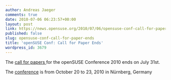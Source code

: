 ```yaml
---
author: Andreas Jaeger
comments: true
date: 2010-07-06 06:23:57+00:00
layout: post
link: https://news.opensuse.org/2010/07/06/opensuse-conf-call-for-paper-ends/
published: false
slug: opensuse-conf-call-for-paper-ends
title: 'openSUSE Conf: Call for Paper Ends'
wordpress_id: 3679
---
```


The [call for papers ](http://en.opensuse.org/openSUSE:Conference_call_for_papers)for the openSUSE Conference 2010 ends on July 31st.

The [conference](http://en.opensuse.org/openSUSE:Conference) is from October 20 to 23, 2010 in Nürnberg, Germany
